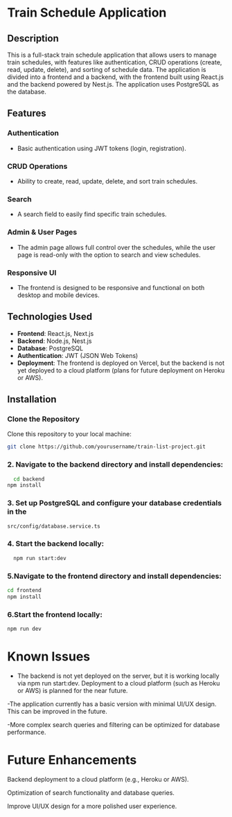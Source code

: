 # Train Schedule Application

## Description

This is a full-stack train schedule application that allows users to manage train schedules, with features like authentication, 
CRUD operations (create, read, update, delete), and sorting of schedule data. The application is divided into a frontend and a backend, 
with the frontend built using React.js and the backend powered by Nest.js. The application uses PostgreSQL as the database.

## Features

### Authentication
- Basic authentication using JWT tokens (login, registration).

### CRUD Operations
- Ability to create, read, update, delete, and sort train schedules.

### Search
- A search field to easily find specific train schedules.

### Admin & User Pages
- The admin page allows full control over the schedules, while the user page is read-only with the option to search and view schedules.

### Responsive UI
- The frontend is designed to be responsive and functional on both desktop and mobile devices.

## Technologies Used

- **Frontend**: React.js, Next.js
- **Backend**: Node.js, Nest.js
- **Database**: PostgreSQL
- **Authentication**: JWT (JSON Web Tokens)
- **Deployment**: The frontend is deployed on Vercel, but the backend is not yet deployed to a cloud platform (plans for future deployment on Heroku or AWS).

## Installation

### Clone the Repository
Clone this repository to your local machine:
```bash
git clone https://github.com/yourusername/train-list-project.git
```

### 2. Navigate to the backend directory and install dependencies:
```bash
  cd backend
npm install
```

### 3. Set up PostgreSQL and configure your database credentials in the 
```bash
src/config/database.service.ts 
```

### 4. Start the backend locally:
```bash
  npm run start:dev
```
### 5.Navigate to the frontend directory and install dependencies:
```bash
cd frontend
npm install
```
### 6.Start the frontend locally:
```bash
npm run dev
```
# Known Issues


- The backend is not yet deployed on the server, but it is working locally via npm run start:dev. Deployment to a cloud platform (such as Heroku or AWS) is planned for the near future.

-The application currently has a basic version with minimal UI/UX design. This can be improved in the future.

-More complex search queries and filtering can be optimized for database performance.




# Future Enhancements

Backend deployment to a cloud platform (e.g., Heroku or AWS).

Optimization of search functionality and database queries.

Improve UI/UX design for a more polished user experience.


